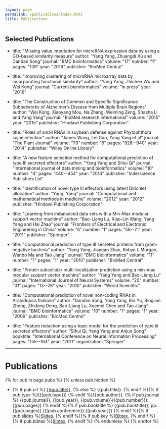 ```yaml
---
layout: page
permalink: /publications/index.html
title: Publications
---
```


## Selected Publications
  - title: "Missing value imputation for microRNA expression data by using a GO-based similarity measure"
    author: "Yang Yang, Zhuangdi Xu and Dandan Song"
    journal: "BMC bioinformatics"
    volume: "17"
    number: "1"
    pages: "109"
    year: "2016"
    publisher: "BioMed Central"
    
  - title: "Improving clustering of microRNA microarray data by incorporating functional similarity"
    author: "Yang Yang, Zhichen Wu and Wei Kong"
    journal: "Current bioinformatics"
    volume: "in press"
    year: "2016"

  - title: "The Construction of Common and Specific Significance Subnetworks of Alzheimer’s Disease from Multiple Brain Regions"
    author: "Wei Kong, Xiaoyang Mou, Na Zhang, Weiming Zeng, Shasha Li and Yang Yang"
    journal: "BioMed research international"
    volume: "2015"
    year: "2015"
    publisher: "Hindawi Publishing Corporation"
    
  - title: "Roles of small RNAs in soybean defense against Phytophthora sojae infection"
    author: "James Wong, Lei Gao, Yang Yang et al"
    journal: "The Plant Journal"
    volume: "79"
    number: "6"
    pages: "928--940"
    year: "2014"
    publisher: "Wiley Online Library"
    

  - title: "A new feature selection method for computational prediction of type III secreted effectors"
    author: "Yang Yang and Sihui Qi"
    journal: "International journal of data mining and bioinformatics"
    volume: "10"
    number: "4"
    pages: "440--454"
    year: "2014"
    publisher: "Inderscience Publishers Ltd"
    
  - title: "Identification of novel type III effectors using latent Dirichlet allocation"
    author: "Yang, Yang"
    journal: "Computational and mathematical methods in medicine"
    volume: "2012"
    year: "2012"
    publisher: "Hindawi Publishing Corporation"
    
  - title: "Learning from imbalanced data sets with a Min-Max modular support vector machine"
    author: "Bao-Liang Lu, Xiao-Lin Wang, Yang Yang and Hai Zhao"
    journal: "Frontiers of Electrical and Electronic Engineering in China"
    volume: "6"
    number: "1"
    pages: "56--71"
    year: "2011"
    publisher: "Springer"
    
  - title: "Computational prediction of type III secreted proteins from gram-negative bacteria"
    author: "Yang Yang, Jiayuan Zhao, Robyn L Morgan, Wenbo Ma and Tao Jiang"
    journal: "BMC bioinformatics"
    volume: "11"
    number: "1"
    pages: "1"
    year: "2010"
    publisher: "BioMed Central"

  - title: "Protein subcellular multi-localization prediction using a min-max modular support vector machine"
    author: "Yang Yang and Bao-Liang Lu"
    journal: "International Journal of Neural Systems"
    volume: "20"
    number: "01"
    pages: "13--28"
    year: "2010"
    publisher: "World Scientific"
    
  - title: "Computational prediction of novel non-coding RNAs in Arabidopsis thaliana"
    author: "Dandan Song, Yang Yang, Bin Yu, Binglian Zheng, Zhidong Deng, Bao-Liang Lu, Xuemei Chen and Tao Jiang"
    journal: "BMC bioinformatics"
    volume: "10"
    number: "1"
    pages: "1"
    year: "2009"
    publisher: "BioMed Central"
    
  - title: "Feature reduction using a topic model for the prediction of type iii secreted effectors"
    author: "Sihui Qi, Yang Yang and Anjun Song"
    booktitle: "International Conference on Neural Information Processing"
    pages: "155--163"
    year: "2011"
    organization: "Springer"
---

# Publications

{% for pub in page.pubs %}
{% unless pub.hidden %}
- {% if pub.url %} [{{pub.title}}]({{pub.url}}).
  {% else %} {{pub.title}}.
  {% endif %}{% if pub.type %}({{pub.type}})
  {% endif %}{{pub.author}}.
  {% if pub.journal %} {{pub.journal}}, {{pub.year}}, {{pub.volume}}({{pub.number}}):{{pub.pages}}
  {% endif %}{% if pub.booktitle %} {{pub.booktitle}}, pp.{{pub.pages}} ({{pub.conference}} {{pub.year}})
  {% endif %}{% if pub.slides %}[Slides]({{pub.slides}}).
  {% endif %}{% if pub.key %}[Bibtex](http://groups.csail.mit.edu/commit/bibtex.cgi?key={{pub.key}}).
  {% endif %}{% if pub.bibtex %}[Bibtex]({{pub.bibtex}}).
  {% endif %}
{% endunless %}
{% endfor %}



